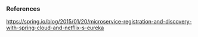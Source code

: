 














### References

https://spring.io/blog/2015/01/20/microservice-registration-and-discovery-with-spring-cloud-and-netflix-s-eureka